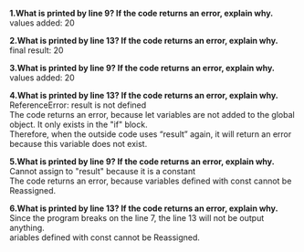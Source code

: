 
**1.What is printed by line 9? If the code returns an error, explain why.**  
values added: 20  

**2.What is printed by line 13? If the code returns an error, explain why.**  
final result: 20  

**3.What is printed by line 9? If the code returns an error, explain why.**  
values added: 20  

**4.What is printed by line 13? If the code returns an error, explain why.**  
ReferenceError: result is not defined  
The code returns an error, because let variables are not added to the global object. It only exists in the "if" block.  
Therefore, when the outside code uses “result” again, it will return an error because this variable does not exist.  

**5.What is printed by line 9? If the code returns an error, explain why.**  
Cannot assign to "result" because it is a constant  
The code returns an error, because variables defined with const cannot be Reassigned.  

**6.What is printed by line 13? If the code returns an error, explain why.**  
Since the program breaks on the line 7, the line 13 will not be output anything.  
ariables defined with const cannot be Reassigned.  
